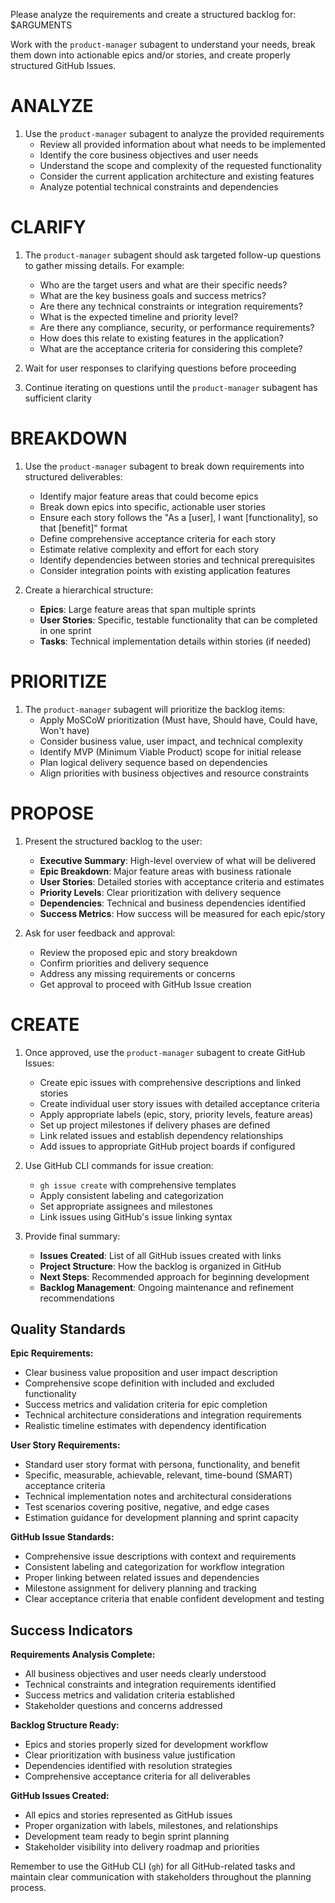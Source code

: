 Please analyze the requirements and create a structured backlog for: $ARGUMENTS

Work with the `product-manager` subagent to understand your needs, break them down into actionable epics and/or stories, and create properly structured GitHub Issues.

# ANALYZE
1. Use the `product-manager` subagent to analyze the provided requirements
   - Review all provided information about what needs to be implemented
   - Identify the core business objectives and user needs
   - Understand the scope and complexity of the requested functionality
   - Consider the current application architecture and existing features
   - Analyze potential technical constraints and dependencies

# CLARIFY
1. The `product-manager` subagent should ask targeted follow-up questions to gather missing details. For example:
   - Who are the target users and what are their specific needs?
   - What are the key business goals and success metrics?
   - Are there any technical constraints or integration requirements?
   - What is the expected timeline and priority level?
   - Are there any compliance, security, or performance requirements?
   - How does this relate to existing features in the application?
   - What are the acceptance criteria for considering this complete?

2. Wait for user responses to clarifying questions before proceeding
3. Continue iterating on questions until the `product-manager` subagent has sufficient clarity

# BREAKDOWN
1. Use the `product-manager` subagent to break down requirements into structured deliverables:
   - Identify major feature areas that could become epics
   - Break down epics into specific, actionable user stories
   - Ensure each story follows the "As a [user], I want [functionality], so that [benefit]" format
   - Define comprehensive acceptance criteria for each story
   - Estimate relative complexity and effort for each story
   - Identify dependencies between stories and technical prerequisites
   - Consider integration points with existing application features

2. Create a hierarchical structure:
   - **Epics**: Large feature areas that span multiple sprints
   - **User Stories**: Specific, testable functionality that can be completed in one sprint
   - **Tasks**: Technical implementation details within stories (if needed)

# PRIORITIZE
1. The `product-manager` subagent will prioritize the backlog items:
   - Apply MoSCoW prioritization (Must have, Should have, Could have, Won't have)
   - Consider business value, user impact, and technical complexity
   - Identify MVP (Minimum Viable Product) scope for initial release
   - Plan logical delivery sequence based on dependencies
   - Align priorities with business objectives and resource constraints

# PROPOSE
1. Present the structured backlog to the user:
   - **Executive Summary**: High-level overview of what will be delivered
   - **Epic Breakdown**: Major feature areas with business rationale
   - **User Stories**: Detailed stories with acceptance criteria and estimates
   - **Priority Levels**: Clear prioritization with delivery sequence
   - **Dependencies**: Technical and business dependencies identified
   - **Success Metrics**: How success will be measured for each epic/story

2. Ask for user feedback and approval:
   - Review the proposed epic and story breakdown
   - Confirm priorities and delivery sequence
   - Address any missing requirements or concerns
   - Get approval to proceed with GitHub Issue creation

# CREATE
1. Once approved, use the `product-manager` subagent to create GitHub Issues:
   - Create epic issues with comprehensive descriptions and linked stories
   - Create individual user story issues with detailed acceptance criteria
   - Apply appropriate labels (epic, story, priority levels, feature areas)
   - Set up project milestones if delivery phases are defined
   - Link related issues and establish dependency relationships
   - Add issues to appropriate GitHub project boards if configured

2. Use GitHub CLI commands for issue creation:
   - `gh issue create` with comprehensive templates
   - Apply consistent labeling and categorization
   - Set appropriate assignees and milestones
   - Link issues using GitHub's issue linking syntax

3. Provide final summary:
   - **Issues Created**: List of all GitHub issues created with links
   - **Project Structure**: How the backlog is organized in GitHub
   - **Next Steps**: Recommended approach for beginning development
   - **Backlog Management**: Ongoing maintenance and refinement recommendations

## Quality Standards

**Epic Requirements:**
- Clear business value proposition and user impact description
- Comprehensive scope definition with included and excluded functionality
- Success metrics and validation criteria for epic completion
- Technical architecture considerations and integration requirements
- Realistic timeline estimates with dependency identification

**User Story Requirements:**
- Standard user story format with persona, functionality, and benefit
- Specific, measurable, achievable, relevant, time-bound (SMART) acceptance criteria
- Technical implementation notes and architectural considerations
- Test scenarios covering positive, negative, and edge cases
- Estimation guidance for development planning and sprint capacity

**GitHub Issue Standards:**
- Comprehensive issue descriptions with context and requirements
- Consistent labeling and categorization for workflow integration
- Proper linking between related issues and dependencies
- Milestone assignment for delivery planning and tracking
- Clear acceptance criteria that enable confident development and testing

## Success Indicators

**Requirements Analysis Complete:**
- All business objectives and user needs clearly understood
- Technical constraints and integration requirements identified
- Success metrics and validation criteria established
- Stakeholder questions and concerns addressed

**Backlog Structure Ready:**
- Epics and stories properly sized for development workflow
- Clear prioritization with business value justification
- Dependencies identified with resolution strategies
- Comprehensive acceptance criteria for all deliverables

**GitHub Issues Created:**
- All epics and stories represented as GitHub issues
- Proper organization with labels, milestones, and relationships
- Development team ready to begin sprint planning
- Stakeholder visibility into delivery roadmap and priorities

Remember to use the GitHub CLI (`gh`) for all GitHub-related tasks and maintain clear communication with stakeholders throughout the planning process.